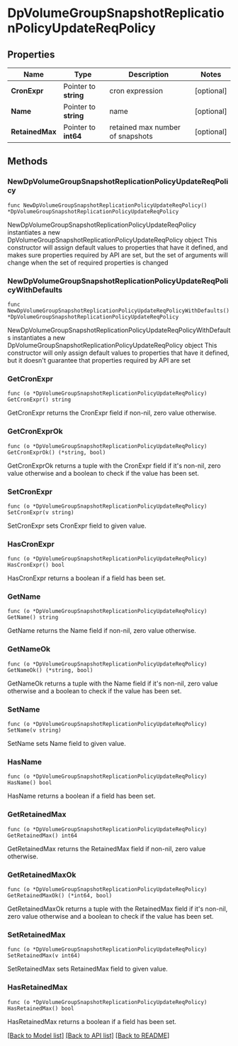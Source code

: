 # DpVolumeGroupSnapshotReplicationPolicyUpdateReqPolicy

## Properties

Name | Type | Description | Notes
------------ | ------------- | ------------- | -------------
**CronExpr** | Pointer to **string** | cron expression | [optional] 
**Name** | Pointer to **string** | name | [optional] 
**RetainedMax** | Pointer to **int64** | retained max number of snapshots | [optional] 

## Methods

### NewDpVolumeGroupSnapshotReplicationPolicyUpdateReqPolicy

`func NewDpVolumeGroupSnapshotReplicationPolicyUpdateReqPolicy() *DpVolumeGroupSnapshotReplicationPolicyUpdateReqPolicy`

NewDpVolumeGroupSnapshotReplicationPolicyUpdateReqPolicy instantiates a new DpVolumeGroupSnapshotReplicationPolicyUpdateReqPolicy object
This constructor will assign default values to properties that have it defined,
and makes sure properties required by API are set, but the set of arguments
will change when the set of required properties is changed

### NewDpVolumeGroupSnapshotReplicationPolicyUpdateReqPolicyWithDefaults

`func NewDpVolumeGroupSnapshotReplicationPolicyUpdateReqPolicyWithDefaults() *DpVolumeGroupSnapshotReplicationPolicyUpdateReqPolicy`

NewDpVolumeGroupSnapshotReplicationPolicyUpdateReqPolicyWithDefaults instantiates a new DpVolumeGroupSnapshotReplicationPolicyUpdateReqPolicy object
This constructor will only assign default values to properties that have it defined,
but it doesn't guarantee that properties required by API are set

### GetCronExpr

`func (o *DpVolumeGroupSnapshotReplicationPolicyUpdateReqPolicy) GetCronExpr() string`

GetCronExpr returns the CronExpr field if non-nil, zero value otherwise.

### GetCronExprOk

`func (o *DpVolumeGroupSnapshotReplicationPolicyUpdateReqPolicy) GetCronExprOk() (*string, bool)`

GetCronExprOk returns a tuple with the CronExpr field if it's non-nil, zero value otherwise
and a boolean to check if the value has been set.

### SetCronExpr

`func (o *DpVolumeGroupSnapshotReplicationPolicyUpdateReqPolicy) SetCronExpr(v string)`

SetCronExpr sets CronExpr field to given value.

### HasCronExpr

`func (o *DpVolumeGroupSnapshotReplicationPolicyUpdateReqPolicy) HasCronExpr() bool`

HasCronExpr returns a boolean if a field has been set.

### GetName

`func (o *DpVolumeGroupSnapshotReplicationPolicyUpdateReqPolicy) GetName() string`

GetName returns the Name field if non-nil, zero value otherwise.

### GetNameOk

`func (o *DpVolumeGroupSnapshotReplicationPolicyUpdateReqPolicy) GetNameOk() (*string, bool)`

GetNameOk returns a tuple with the Name field if it's non-nil, zero value otherwise
and a boolean to check if the value has been set.

### SetName

`func (o *DpVolumeGroupSnapshotReplicationPolicyUpdateReqPolicy) SetName(v string)`

SetName sets Name field to given value.

### HasName

`func (o *DpVolumeGroupSnapshotReplicationPolicyUpdateReqPolicy) HasName() bool`

HasName returns a boolean if a field has been set.

### GetRetainedMax

`func (o *DpVolumeGroupSnapshotReplicationPolicyUpdateReqPolicy) GetRetainedMax() int64`

GetRetainedMax returns the RetainedMax field if non-nil, zero value otherwise.

### GetRetainedMaxOk

`func (o *DpVolumeGroupSnapshotReplicationPolicyUpdateReqPolicy) GetRetainedMaxOk() (*int64, bool)`

GetRetainedMaxOk returns a tuple with the RetainedMax field if it's non-nil, zero value otherwise
and a boolean to check if the value has been set.

### SetRetainedMax

`func (o *DpVolumeGroupSnapshotReplicationPolicyUpdateReqPolicy) SetRetainedMax(v int64)`

SetRetainedMax sets RetainedMax field to given value.

### HasRetainedMax

`func (o *DpVolumeGroupSnapshotReplicationPolicyUpdateReqPolicy) HasRetainedMax() bool`

HasRetainedMax returns a boolean if a field has been set.


[[Back to Model list]](../README.md#documentation-for-models) [[Back to API list]](../README.md#documentation-for-api-endpoints) [[Back to README]](../README.md)


